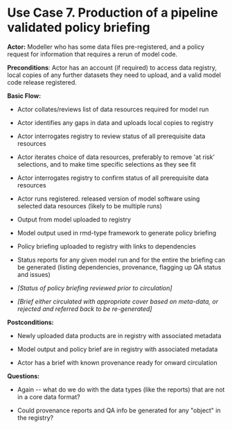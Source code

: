Use Case 7. Production of a pipeline validated policy briefing
==============================================================

**Actor:** Modeller who has some data files pre-registered, and a policy
request for information that requires a rerun of model code.

**Preconditions**: Actor has an account (if required) to access data
registry, local copies of any further datasets they need to upload, and
a valid model code release registered.

**Basic Flow:**

-   Actor collates/reviews list of data resources required for model run

-   Actor identifies any gaps in data and uploads local copies to
    registry

-   Actor interrogates registry to review status of all prerequisite
    data resources

-   Actor iterates choice of data resources, preferably to remove 'at
    risk' selections, and to make time specific selections as they see
    fit

-   Actor interrogates registry to confirm status of all prerequisite
    data resources

-   Actor runs registered. released version of model software using
    selected data resources (likely to be multiple runs)

-   Output from model uploaded to registry

-   Model output used in rmd-type framework to generate policy briefing

-   Policy briefing uploaded to registry with links to dependencies

-   Status reports for any given model run and for the entire the
    briefing can be generated (listing dependencies, provenance,
    flagging up QA status and issues)

-   *\[Status of policy briefing reviewed prior to circulation\]*

-   *\[Brief either circulated with appropriate cover based on
    meta-data, or rejected and referred back to be re-generated\]*

**Postconditions:**

-   Newly uploaded data products are in registry with associated
    metadata

-   Model output and policy brief are in registry with associated
    metadata

-   Actor has a brief with known provenance ready for onward circulation

**Questions:**

-   Again -- what do we do with the data types (like the reports) that
    are not in a core data format?

-   Could provenance reports and QA info be generated for any "object"
    in the registry?